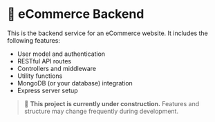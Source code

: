 # 🛒 eCommerce Backend

This is the backend service for an eCommerce website. It includes the following features:

- User model and authentication
- RESTful API routes
- Controllers and middleware
- Utility functions
- MongoDB (or your database) integration
- Express server setup

> 🚧 **This project is currently under construction.** Features and structure may change frequently during development.
